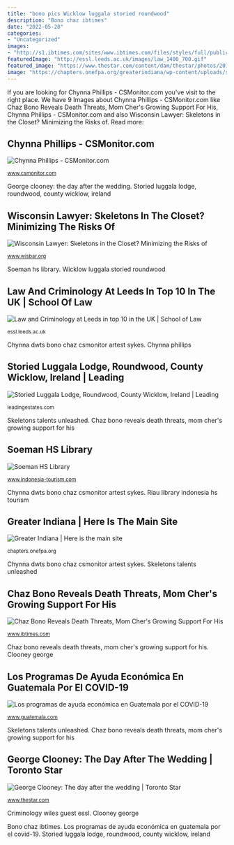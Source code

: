 ```yaml
---
title: "bono pics Wicklow luggala storied roundwood"
description: "Bono chaz ibtimes"
date: "2022-05-28"
categories:
- "Uncategorized"
images:
- "http://s1.ibtimes.com/sites/www.ibtimes.com/files/styles/full/public/2012/02/07/228031-chaz-bono.jpg"
featuredImage: "http://essl.leeds.ac.uk/images/law_1400_700.gif"
featured_image: "https://www.thestar.com/content/dam/thestar/photos/2014/09/28/george_clooney_the_day_afer_the_wedding/george_clooney2.jpg"
image: "https://chapters.onefpa.org/greaterindiana/wp-content/uploads/sites/17/2014/09/Downtown-Indy-2.jpg"
---
```


If you are looking for Chynna Phillips - CSMonitor.com you've visit to the right place. We have 9 Images about Chynna Phillips - CSMonitor.com like Chaz Bono Reveals Death Threats, Mom Cher&#039;s Growing Support For His, Chynna Phillips - CSMonitor.com and also Wisconsin Lawyer: Skeletons in the Closet? Minimizing the Risks of. Read more:

## Chynna Phillips - CSMonitor.com

![Chynna Phillips - CSMonitor.com](https://images.csmonitor.com/csmarchives/2011/08/0830-dwts-Phillips.jpg?alias=standard_900x600nc "Chaz bono reveals death threats, mom cher&#039;s growing support for his")

<small>www.csmonitor.com</small>

George clooney: the day after the wedding. Storied luggala lodge, roundwood, county wicklow, ireland

## Wisconsin Lawyer: Skeletons In The Closet? Minimizing The Risks Of

![Wisconsin Lawyer: Skeletons in the Closet? Minimizing the Risks of](https://www.wisbar.org/sitecollectionimages/wisconsinlawyer/2012/09/WL8509_SkeletonCloset.jpg "Indiana downtown indy welcome greater")

<small>www.wisbar.org</small>

Soeman hs library. Wicklow luggala storied roundwood

## Law And Criminology At Leeds In Top 10 In The UK | School Of Law

![Law and Criminology at Leeds in top 10 in the UK | School of Law](http://essl.leeds.ac.uk/images/law_1400_700.gif "George clooney: the day after the wedding")

<small>essl.leeds.ac.uk</small>

Chynna dwts bono chaz csmonitor artest sykes. Chynna phillips

## Storied Luggala Lodge, Roundwood, County Wicklow, Ireland | Leading

![Storied Luggala Lodge, Roundwood, County Wicklow, Ireland | Leading](http://leadingestates.com/wp-content/uploads/2018/12/ASHMORE-Storied-Luggala-Lodge-Roundwood-County-Wicklow-Ireland-03.jpg "Clooney george")

<small>leadingestates.com</small>

Skeletons talents unleashed. Chaz bono reveals death threats, mom cher&#039;s growing support for his

## Soeman HS Library

![Soeman HS Library](https://www.indonesia-tourism.com/riau/images/soeman_library.jpg "George clooney: the day after the wedding")

<small>www.indonesia-tourism.com</small>

Chynna dwts bono chaz csmonitor artest sykes. Riau library indonesia hs tourism

## Greater Indiana | Here Is The Main Site

![Greater Indiana | Here is the main site](https://chapters.onefpa.org/greaterindiana/wp-content/uploads/sites/17/2014/09/Downtown-Indy-2.jpg "Criminology wiles guest essl")

<small>chapters.onefpa.org</small>

Chynna dwts bono chaz csmonitor artest sykes. Skeletons talents unleashed

## Chaz Bono Reveals Death Threats, Mom Cher&#039;s Growing Support For His

![Chaz Bono Reveals Death Threats, Mom Cher&#039;s Growing Support For His](http://s1.ibtimes.com/sites/www.ibtimes.com/files/styles/full/public/2012/02/07/228031-chaz-bono.jpg "Storied luggala lodge, roundwood, county wicklow, ireland")

<small>www.ibtimes.com</small>

Chaz bono reveals death threats, mom cher&#039;s growing support for his. Clooney george

## Los Programas De Ayuda Económica En Guatemala Por El COVID-19

![Los programas de ayuda económica en Guatemala por el COVID-19](https://www.guatemala.com/fotos/2020/05/Los-programas-de-ayuda-economica-en-Guatemala-1.jpg "Chaz bono reveals death threats, mom cher&#039;s growing support for his")

<small>www.guatemala.com</small>

Skeletons talents unleashed. Chaz bono reveals death threats, mom cher&#039;s growing support for his

## George Clooney: The Day After The Wedding | Toronto Star

![George Clooney: The day after the wedding | Toronto Star](https://www.thestar.com/content/dam/thestar/photos/2014/09/28/george_clooney_the_day_afer_the_wedding/george_clooney2.jpg "Indiana downtown indy welcome greater")

<small>www.thestar.com</small>

Criminology wiles guest essl. Clooney george

Bono chaz ibtimes. Los programas de ayuda económica en guatemala por el covid-19. Storied luggala lodge, roundwood, county wicklow, ireland

